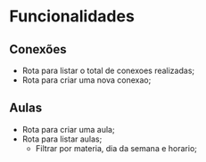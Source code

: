 # Funcionalidades

## Conexões

- Rota para listar o total de conexoes realizadas;
- Rota para criar uma nova conexao;

## Aulas

- Rota para criar uma aula;
- Rota para listar aulas;
  - Filtrar por materia, dia da semana e horario;
